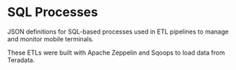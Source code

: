 # SQL Processes

JSON definitions for SQL-based processes used in ETL pipelines to manage and monitor mobile terminals.

These ETLs were built with Apache Zeppelin and Sqoops to load data from Teradata.

